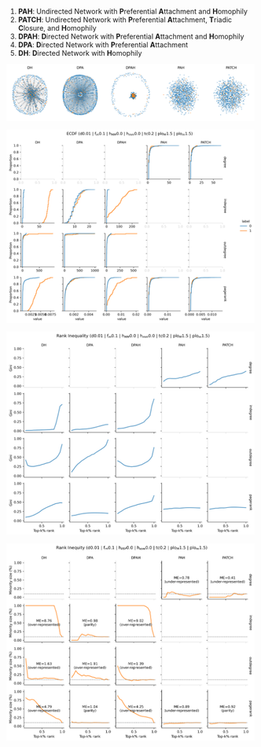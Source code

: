1. **PAH**: Undirected Network with **P**referential **A**ttachment and **H**omophily
2. **PATCH**: Undirected Network with **P**referential **A**ttachment, **T**riadic **C**losure, and **H**omophily
3. **DPAH**: **D**irected Network with **P**referential **A**ttachment and **H**omophily
4. **DPA**: **D**irected Network with **P**referential **A**ttachment
5. **DH**: **D**irected Network with **H**omophily

![Networks](tmp/plots/networks_across_generators_d0.01_fm0.1_hMM0.0_hmm0.0_tc0.2_ploM1.5_plom1.5.png)

![Node Distributions](tmp/plots/distribution_across_generators_ecdf_d0.01_fm0.1_hMM0.0_hmm0.0_tc0.2_ploM1.5_plom1.5.png)

![Inequality](tmp/plots/inequality_across_generators_d0.01_fm0.1_hMM0.0_hmm0.0_tc0.2_ploM1.5_plom1.5.png)

![Inequity](tmp/plots/inequity_across_generators_d0.01_fm0.1_hMM0.0_hmm0.0_tc0.2_ploM1.5_plom1.5.png)